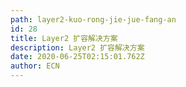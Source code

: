 ```yaml
---
path: layer2-kuo-rong-jie-jue-fang-an
id: 28
title: Layer2 扩容解决方案
description: Layer2 扩容解决方案
date: 2020-06-25T02:15:01.762Z
author: ECN
---
```



